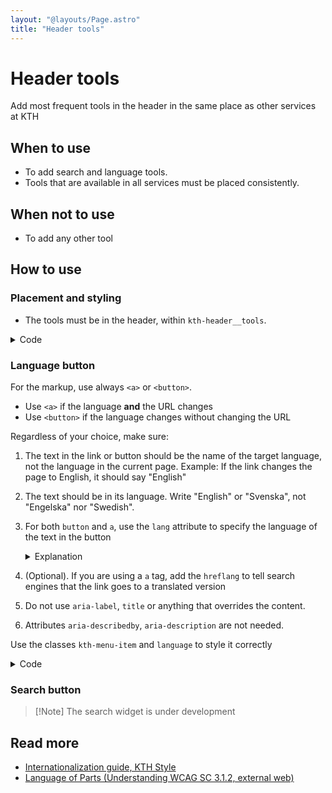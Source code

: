 ```yaml
---
layout: "@layouts/Page.astro"
title: "Header tools"
---
```


# Header tools

<p class="lead">Add most frequent tools in the header in the same place as other services at KTH</p>

## When to use

- To add search and language tools.
- Tools that are available in all services must be placed consistently.

## When not to use

- To add any other tool

## How to use

### Placement and styling

- The tools must be in the header, within `kth-header__tools`.

<details>
<summary>Code</summary>
<div>

See full header in the [Header component](/style/en/components/header).

```html
<ul class="kth-header__tools">
  <!-- tools must be here -->
</ul>
```

</div>
</details>

### Language button

For the markup, use always `<a>` or `<button>`.

- Use `<a>` if the language **and** the URL changes
- Use `<button>` if the language changes without changing the URL

Regardless of your choice, make sure:

1. The text in the link or button should be the name of the target language, not the language in the current page. Example: If the link changes the page to English, it should say "English"

2. The text should be in its language. Write "English" or "Svenska", not "Engelska" nor "Swedish".

3. For both `button` and `a`, use the `lang` attribute to specify the language of the text in the button

   <details>
   <summary>Explanation</summary>
   <div>

   The `lang` attribute in the `<html>` tag tells what is the language for the entire document.

   If the _document language_ is in English (`<html lang="en">`), this button says "Svenska" (as of the previous points).

   You should indicate that this particular text ("Svenska") is not in English (the _document language_) by adding the attribute (`lang="sv"`) to the `button` or `a`

   </div>
   </details>

4. (Optional). If you are using a `a` tag, add the `hreflang` to tell search engines that the link goes to a translated version
5. Do not use `aria-label`, `title` or anything that overrides the content.
6. Attributes `aria-describedby`, `aria-description` are not needed.

Use the classes `kth-menu-item` and `language` to style it correctly

<details>
<summary>Code</summary>
<div>

```html
<a href="" class="kth-menu-item language">
  <span>English</span>
</a>
```

</div>
</details>

### Search button

> [!Note] The search widget is under development

## Read more

- [Internationalization guide, KTH Style](/style/en/guides/i18n)
- [Language of Parts (Understanding WCAG SC 3.1.2, external web)](https://www.w3.org/WAI/WCAG21/Understanding/language-of-parts.html)
